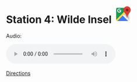 
# Station 4: Wilde Insel <a href="https://www.google.com/maps/dir/?api=1&travelmode=walking&destination=47.7994124,13.0220549"><img src="assets/google-maps.svg" width="48" height="48"></a>

Audio: 

<audio controls>
  <source src="https://github.com/kipppunkte/kipppunkte/raw/gh-pages/assets/4_Wilde Insel.mp3" type="audio/mpeg">
  Your browser does not support the audio tag.
</audio>


[Directions](https://www.google.com/maps/dir/?api=1&travelmode=walking&destination=47.7994124,13.0220549)